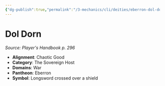 ```yaml
---
{"dg-publish":true,"permalink":"/3-mechanics/cli/deities/eberron-dol-dorn/","tags":["ttrpg-cli/compendium/src/5e/phb","ttrpg-cli/deity/eberron","ttrpg-cli/domain/war"],"noteIcon":""}
---
```


# Dol Dorn
*Source: Player's Handbook p. 296* 

- **Alignment**: Chaotic Good
- **Category**: The Sovereign Host
- **Domains**: War
- **Pantheon**: Eberron
- **Symbol**: Longsword crossed over a shield